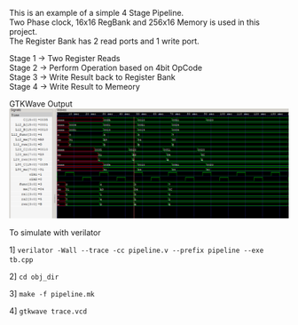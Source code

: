 This is an example of a simple 4 Stage Pipeline.  
Two Phase clock, 16x16 RegBank and 256x16 Memory is used in this project.  
The Register Bank has 2 read ports and 1 write port.  

Stage 1 -> Two Register Reads  
Stage 2 -> Perform Operation based on 4bit OpCode  
Stage 3 -> Write Result back to Register Bank  
Stage 4 -> Write Result to Memeory  

GTKWave Output
![FourStagePipelining](FourStagePipelining.png)

To simulate with verilator

1] ```verilator -Wall --trace -cc pipeline.v --prefix pipeline --exe tb.cpp```

2] ```cd obj_dir```

3] ```make -f pipeline.mk```

4] ```gtkwave trace.vcd```

